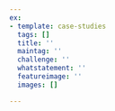 ```yaml
---
ex:
- template: case-studies
  tags: []
  title: ''
  maintag: ''
  challenge: ''
  whatstatement: ''
  featureimage: ''
  images: []

---
```

